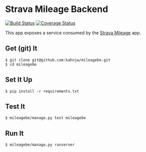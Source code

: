 # Strava Mileage Backend

[![Build Status](https://travis-ci.org/kahnjw/mileagebe)](https://travis-ci.org/kahnjw/mileagebe)
[![Coverage Status](https://coveralls.io/repos/kahnjw/mileagebe/badge.png)](https://coveralls.io/r/kahnjw/mileagebe)

This app exposes a service consumed by the [Strava Mileage](https://github.com/kahnjw/stravamileage) app.


## Get (git) It

```
$ git clone git@github.com:kahnjw/mileagebe.git
$ cd mileagebe
```

## Set It Up

```
$ pip install -r requirements.txt
```

## Test It

```
$ mileagebe/manage.py test mileagebe
```

## Run It

```
$ mileagebe/manage.py runserver
```

